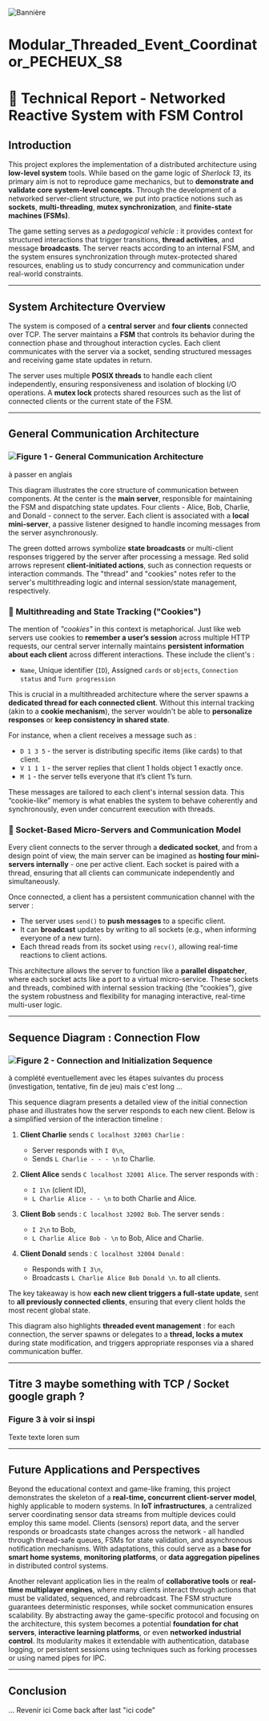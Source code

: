  ![Bannière](./Useful_Resources/Images_ReadME/banner.png)
 # Modular_Threaded_Event_Coordinator_PECHEUX_S8
 # 📜 Technical Report - Networked Reactive System with FSM Control

## Introduction

This project explores the implementation of a distributed architecture using **low-level system** tools. While based on the game logic of *Sherlock 13*, its primary aim is not to reproduce game mechanics, but to **demonstrate and validate core system-level concepts**. Through the development of a networked server-client structure, we put into practice notions such as **sockets**, **multi-threading**, **mutex synchronization**, and **finite-state machines (FSMs)**.

The game setting serves as a *pedagogical vehicle* : it provides context for structured interactions that trigger transitions, **thread activities**, and message **broadcasts**. The server reacts according to an internal FSM, and the system ensures synchronization through mutex-protected shared resources, enabling us to study concurrency and communication under real-world constraints.

---

## System Architecture Overview

The system is composed of a **central server** and **four clients** connected over TCP. The server maintains a **FSM** that controls its behavior during the connection phase and throughout interaction cycles. Each client communicates with the server via a socket, sending structured messages and receiving game state updates in return.

The server uses multiple **POSIX threads** to handle each client independently, ensuring responsiveness and isolation of blocking I/O operations. A **mutex lock** protects shared resources such as the list of connected clients or the current state of the FSM.

---

## General Communication Architecture

### ![Figure 1 - General Communication Architecture](./Useful_Resources/Images_ReadME/figure1_comm_architecture.jpg)
à passer en anglais

This diagram illustrates the core structure of communication between components. At the center is the **main server**, responsible for maintaining the FSM and dispatching state updates. Four clients - Alice, Bob, Charlie, and Donald - connect to the server. Each client is associated with a **local mini-server**, a passive listener designed to handle incoming messages from the server asynchronously.

The green dotted arrows symbolize **state broadcasts** or multi-client responses triggered by the server after processing a message. Red solid arrows represent **client-initiated actions**, such as connection requests or interaction commands. The "thread" and "cookies" notes refer to the server's multithreading logic and internal session/state management, respectively.

### 🧵 Multithreading and State Tracking (**"Cookies"**)

The mention of *"cookies"* in this context is metaphorical. Just like web servers use cookies to **remember a user’s session** across multiple HTTP requests, our central server internally maintains **persistent information about each client** across different interactions. These include the client's :
- `Name`, Unique identifier (`ID`), Assigned `cards` or `objects`, `Connection status` and `Turn progression` 

This is crucial in a multithreaded architecture where the server spawns a **dedicated thread for each connected client**. Without this internal tracking (akin to a **cookie mechanism**), the server wouldn't be able to __personalize responses__ or __keep consistency in shared state__.

For instance, when a client receives a message such as :
- `D 1 3 5` - the server is distributing specific items (like cards) to that client.
- `V 1 1 1` - the server replies that client 1 holds object 1 exactly once.
- `M 1` - the server tells everyone that it’s client 1’s turn.

These messages are tailored to each client's internal session data. This “cookie-like” memory is what enables the system to behave coherently and synchronously, even under concurrent execution with threads.

### 🔌 Socket-Based Micro-Servers and Communication Model

Every client connects to the server through a **dedicated socket**, and from a design point of view, the main server can be imagined as **hosting four mini-servers internally** - one per active client. Each socket is paired with a thread, ensuring that all clients can communicate independently and simultaneously.

Once connected, a client has a persistent communication channel with the server :
- The server uses `send()` to **push messages** to a specific client.
- It can **broadcast** updates by writing to all sockets (e.g., when informing everyone of a new turn).
- Each thread reads from its socket using `recv()`, allowing real-time reactions to client actions.

This architecture allows the server to function like a **parallel dispatcher**, where each socket acts like a port to a virtual micro-service. These sockets and threads, combined with internal session tracking (the “cookies”), give the system robustness and flexibility for managing interactive, real-time multi-user logic.

---

## Sequence Diagram : Connection Flow

### ![Figure 2 - Connection and Initialization Sequence](./Useful_Resources/Images_ReadME/figure_2_sequence_connection.jpg)
à complété eventuellement avec les étapes suivantes du process (investigation, tentative, fin de jeu) mais c'est long ... 

This sequence diagram presents a detailed view of the initial connection phase and illustrates how the server responds to each new client. Below is a simplified version of the interaction timeline :


1. **Client Charlie** sends `C localhost 32003 Charlie` :
   - Server responds with `I 0\n`,
   - Sends `L Charlie - - - \n` to Charlie.

2. **Client Alice** sends `C localhost 32001 Alice`. The server responds with :
   - `I 1\n` (client ID),
   - `L Charlie Alice - - \n` to both Charlie and Alice.

3. **Client Bob** sends : `C localhost 32002 Bob`. The server sends :
   - `I 2\n` to Bob,
   - `L Charlie Alice Bob - \n` to Bob, Alice and Charlie.

4. **Client Donald** sends : `C localhost 32004 Donald` :
   - Responds with `I 3\n`,
   - Broadcasts `L Charlie Alice Bob Donald \n`. to all clients.

The key takeaway is how **each new client triggers a full-state update**, sent to **all previously connected clients**, ensuring that every client holds the most recent global state.

This diagram also highlights **threaded event management** : for each connection, the server spawns or delegates to a **thread, locks a mutex** during state modification, and triggers appropriate responses via a shared communication buffer.

---

## Titre 3 maybe something with TCP / Socket google graph ? 
### Figure 3 à voir si inspi
Texte texte loren sum 

---

## Future Applications and Perspectives

Beyond the educational context and game-like framing, this project demonstrates the skeleton of a **real-time, concurrent client-server model**, highly applicable to modern systems. In **IoT infrastructures**, a centralized server coordinating sensor data streams from multiple devices could employ this same model. Clients (sensors) report data, and the server responds or broadcasts state changes across the network - all handled through thread-safe queues, FSMs for state validation, and asynchronous notification mechanisms. With adaptations, this could serve as a **base for smart home systems**, **monitoring platforms**, or **data aggregation pipelines** in distributed control systems.

Another relevant application lies in the realm of **collaborative tools** or **real-time multiplayer engines**, where many clients interact through actions that must be validated, sequenced, and rebroadcast. The FSM structure guarantees deterministic responses, while socket communication ensures scalability. By abstracting away the game-specific protocol and focusing on the architecture, this system becomes a potential **foundation for chat servers**, **interactive learning platforms**, or even **networked industrial control**. Its modularity makes it extendable with authentication, database logging, or persistent sessions using techniques such as forking processes or using named pipes for IPC.

---

## Conclusion
... Revenir ici Come back after last "ici code"